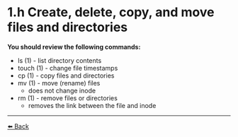 1.h Create, delete, copy, and move files and directories
===

**You should review the following commands:**
- ls (1)               - list directory contents
- touch (1)            - change file timestamps
- cp (1)               - copy files and directories
- mv (1)               - move (rename) files
  - does not change inode
- rm (1)               - remove files or directories
  - removes the link between the file and inode

---
[⬅️ Back](1-Understand-and-use-essential-tools.md)
